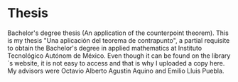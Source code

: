 # Thesis
Bachelor's degree thesis (An application of the counterpoint theorem).
This is my thesis "Una aplicación del teorema de contrapunto", a partial requisite to obtain the Bachelor's degree in applied mathematics at Instituto Tecnológico Autónom de México.
Even though it can be found on the library´s website, it is not easy to access and that is why I uploaded a copy here.
My advisors were Octavio Alberto Agustín Aquino and Emilio Lluis Puebla.
